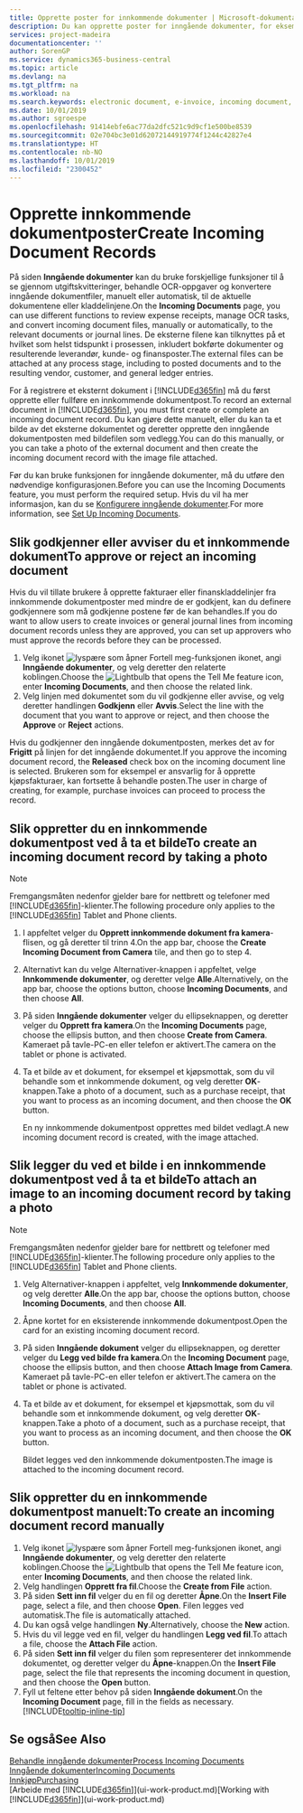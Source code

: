 ```yaml
---
title: Opprette poster for innkommende dokumenter | Microsoft-dokumentasjon
description: Du kan opprette poster for inngående dokumenter, for eksempel e-fakturaer, og behandle OCR-oppgaver, e-handel og dokumentutveksling.
services: project-madeira
documentationcenter: ''
author: SorenGP
ms.service: dynamics365-business-central
ms.topic: article
ms.devlang: na
ms.tgt_pltfrm: na
ms.workload: na
ms.search.keywords: electronic document, e-invoice, incoming document, OCR, ecommerce, document exchange, import invoice
ms.date: 10/01/2019
ms.author: sgroespe
ms.openlocfilehash: 91414ebfe6ac77da2dfc521c9d9cf1e500be8539
ms.sourcegitcommit: 02e704bc3e01d62072144919774f1244c42827e4
ms.translationtype: HT
ms.contentlocale: nb-NO
ms.lasthandoff: 10/01/2019
ms.locfileid: "2300452"
---
```

# <a name="create-incoming-document-records"></a><span data-ttu-id="dc8eb-103">Opprette innkommende dokumentposter</span><span class="sxs-lookup"><span data-stu-id="dc8eb-103">Create Incoming Document Records</span></span>
<span data-ttu-id="dc8eb-104">På siden **Inngående dokumenter** kan du bruke forskjellige funksjoner til å se gjennom utgiftskvitteringer, behandle OCR-oppgaver og konvertere inngående dokumentfiler, manuelt eller automatisk, til de aktuelle dokumentene eller kladdelinjene.</span><span class="sxs-lookup"><span data-stu-id="dc8eb-104">On the **Incoming Documents** page, you can use different functions to review expense receipts, manage OCR tasks, and convert incoming document files, manually or automatically, to the relevant documents or journal lines.</span></span> <span data-ttu-id="dc8eb-105">De eksterne filene kan tilknyttes på et hvilket som helst tidspunkt i prosessen, inkludert bokførte dokumenter og resulterende leverandør, kunde- og finansposter.</span><span class="sxs-lookup"><span data-stu-id="dc8eb-105">The external files can be attached at any process stage, including to posted documents and to the resulting vendor, customer, and general ledger entries.</span></span>

<span data-ttu-id="dc8eb-106">For å registrere et eksternt dokument i [!INCLUDE[d365fin](includes/d365fin_md.md)] må du først opprette eller fullføre en innkommende dokumentpost.</span><span class="sxs-lookup"><span data-stu-id="dc8eb-106">To record an external document in [!INCLUDE[d365fin](includes/d365fin_md.md)], you must first create or complete an incoming document record.</span></span> <span data-ttu-id="dc8eb-107">Du kan gjøre dette manuelt, eller du kan ta et bilde av det eksterne dokumentet og deretter opprette den inngående dokumentposten med bildefilen som vedlegg.</span><span class="sxs-lookup"><span data-stu-id="dc8eb-107">You can do this manually, or you can take a photo of the external document and then create the incoming document record with the image file attached.</span></span>

<span data-ttu-id="dc8eb-108">Før du kan bruke funksjonen for inngående dokumenter, må du utføre den nødvendige konfigurasjonen.</span><span class="sxs-lookup"><span data-stu-id="dc8eb-108">Before you can use the Incoming Documents feature, you must perform the required setup.</span></span> <span data-ttu-id="dc8eb-109">Hvis du vil ha mer informasjon, kan du se [Konfigurere inngående dokumenter](across-how-setup-income-documents.md).</span><span class="sxs-lookup"><span data-stu-id="dc8eb-109">For more information, see [Set Up Incoming Documents](across-how-setup-income-documents.md).</span></span>

## <a name="to-approve-or-reject-an-incoming-document"></a><span data-ttu-id="dc8eb-110">Slik godkjenner eller avviser du et innkommende dokument</span><span class="sxs-lookup"><span data-stu-id="dc8eb-110">To approve or reject an incoming document</span></span>
<span data-ttu-id="dc8eb-111">Hvis du vil tillate brukere å opprette fakturaer eller finanskladdelinjer fra innkommende dokumentposter med mindre de er godkjent, kan du definere godkjennere som må godkjenne postene før de kan behandles.</span><span class="sxs-lookup"><span data-stu-id="dc8eb-111">If you do want to allow users to create invoices or general journal lines from incoming document records unless they are approved, you can set up approvers who must approve the records before they can be processed.</span></span>

1. <span data-ttu-id="dc8eb-112">Velg ikonet ![lyspære som åpner Fortell meg-funksjonen](media/ui-search/search_small.png "Fortell hva du vil gjøre") ikonet, angi **Inngående dokumenter**, og velg deretter den relaterte koblingen.</span><span class="sxs-lookup"><span data-stu-id="dc8eb-112">Choose the ![Lightbulb that opens the Tell Me feature](media/ui-search/search_small.png "Tell me what you want to do") icon, enter **Incoming Documents**, and then choose the related link.</span></span>
2. <span data-ttu-id="dc8eb-113">Velg linjen med dokumentet som du vil godkjenne eller avvise, og velg deretter handlingen **Godkjenn** eller **Avvis**.</span><span class="sxs-lookup"><span data-stu-id="dc8eb-113">Select the line with the document that you want to approve or reject, and then choose the **Approve** or **Reject** actions.</span></span>

<span data-ttu-id="dc8eb-114">Hvis du godkjenner den inngående dokumentposten, merkes det av for **Frigitt** på linjen for det inngående dokumentet.</span><span class="sxs-lookup"><span data-stu-id="dc8eb-114">If you approve the incoming document record, the **Released** check box on the incoming document line is selected.</span></span> <span data-ttu-id="dc8eb-115">Brukeren som for eksempel er ansvarlig for å opprette kjøpsfakturaer, kan fortsette å behandle posten.</span><span class="sxs-lookup"><span data-stu-id="dc8eb-115">The user in charge of creating, for example, purchase invoices can proceed to process the record.</span></span>

## <a name="to-create-an-incoming-document-record-by-taking-a-photo"></a><span data-ttu-id="dc8eb-116">Slik oppretter du en innkommende dokumentpost ved å ta et bilde</span><span class="sxs-lookup"><span data-stu-id="dc8eb-116">To create an incoming document record by taking a photo</span></span>
> [!NOTE]  
>   <span data-ttu-id="dc8eb-117">Fremgangsmåten nedenfor gjelder bare for nettbrett og telefoner med [!INCLUDE[d365fin](includes/d365fin_md.md)]-klienter.</span><span class="sxs-lookup"><span data-stu-id="dc8eb-117">The following procedure only applies to the [!INCLUDE[d365fin](includes/d365fin_md.md)] Tablet and Phone clients.</span></span>

1. <span data-ttu-id="dc8eb-118">I appfeltet velger du **Opprett innkommende dokument fra kamera**-flisen, og gå deretter til trinn 4.</span><span class="sxs-lookup"><span data-stu-id="dc8eb-118">On the app bar, choose the **Create Incoming Document from Camera** tile, and then go to step 4.</span></span>
2. <span data-ttu-id="dc8eb-119">Alternativt kan du velge Alternativer-knappen i appfeltet, velge **Innkommende dokumenter**, og deretter velge **Alle**.</span><span class="sxs-lookup"><span data-stu-id="dc8eb-119">Alternatively, on the app bar, choose the options button, choose **Incoming Documents**, and then choose **All**.</span></span>
3. <span data-ttu-id="dc8eb-120">På siden **Inngående dokumenter** velger du ellipseknappen, og deretter velger du **Opprett fra kamera**.</span><span class="sxs-lookup"><span data-stu-id="dc8eb-120">On the **Incoming Documents** page, choose the ellipsis button, and then choose **Create from Camera**.</span></span> <span data-ttu-id="dc8eb-121">Kameraet på tavle-PC-en eller telefon er aktivert.</span><span class="sxs-lookup"><span data-stu-id="dc8eb-121">The camera on the tablet or phone is activated.</span></span>
4. <span data-ttu-id="dc8eb-122">Ta et bilde av et dokument, for eksempel et kjøpsmottak, som du vil behandle som et innkommende dokument, og velg deretter **OK**-knappen.</span><span class="sxs-lookup"><span data-stu-id="dc8eb-122">Take a photo of a document, such as a purchase receipt, that you want to process as an incoming document, and then choose the **OK** button.</span></span>

    <span data-ttu-id="dc8eb-123">En ny innkommende dokumentpost opprettes med bildet vedlagt.</span><span class="sxs-lookup"><span data-stu-id="dc8eb-123">A new incoming document record is created, with the image attached.</span></span>

## <a name="to-attach-an-image-to-an-incoming-document-record-by-taking-a-photo"></a><span data-ttu-id="dc8eb-124">Slik legger du ved et bilde i en innkommende dokumentpost ved å ta et bilde</span><span class="sxs-lookup"><span data-stu-id="dc8eb-124">To attach an image to an incoming document record by taking a photo</span></span>
> [!NOTE]  
>   <span data-ttu-id="dc8eb-125">Fremgangsmåten nedenfor gjelder bare for nettbrett og telefoner med [!INCLUDE[d365fin](includes/d365fin_md.md)]-klienter.</span><span class="sxs-lookup"><span data-stu-id="dc8eb-125">The following procedure only applies to the [!INCLUDE[d365fin](includes/d365fin_md.md)] Tablet and Phone clients.</span></span>

1. <span data-ttu-id="dc8eb-126">Velg Alternativer-knappen i appfeltet, velg **Innkommende dokumenter**, og velg deretter **Alle**.</span><span class="sxs-lookup"><span data-stu-id="dc8eb-126">On the app bar, choose the options button, choose **Incoming Documents**, and then choose **All**.</span></span>
2. <span data-ttu-id="dc8eb-127">Åpne kortet for en eksisterende innkommende dokumentpost.</span><span class="sxs-lookup"><span data-stu-id="dc8eb-127">Open the card for an existing incoming document record.</span></span>
3. <span data-ttu-id="dc8eb-128">På siden **Inngående dokument** velger du ellipseknappen, og deretter velger du **Legg ved bilde fra kamera**.</span><span class="sxs-lookup"><span data-stu-id="dc8eb-128">On the **Incoming Document** page, choose the ellipsis button, and then choose **Attach Image from Camera**.</span></span> <span data-ttu-id="dc8eb-129">Kameraet på tavle-PC-en eller telefon er aktivert.</span><span class="sxs-lookup"><span data-stu-id="dc8eb-129">The camera on the tablet or phone is activated.</span></span>
4. <span data-ttu-id="dc8eb-130">Ta et bilde av et dokument, for eksempel et kjøpsmottak, som du vil behandle som et innkommende dokument, og velg deretter **OK**-knappen.</span><span class="sxs-lookup"><span data-stu-id="dc8eb-130">Take a photo of a document, such as a purchase receipt, that you want to process as an incoming document, and then choose the **OK** button.</span></span>

    <span data-ttu-id="dc8eb-131">Bildet legges ved den innkommende dokumentposten.</span><span class="sxs-lookup"><span data-stu-id="dc8eb-131">The image is attached to the incoming document record.</span></span>

## <a name="to-create-an-incoming-document-record-manually"></a><span data-ttu-id="dc8eb-132">Slik oppretter du en innkommende dokumentpost manuelt:</span><span class="sxs-lookup"><span data-stu-id="dc8eb-132">To create an incoming document record manually</span></span>
1. <span data-ttu-id="dc8eb-133">Velg ikonet ![lyspære som åpner Fortell meg-funksjonen](media/ui-search/search_small.png "Fortell hva du vil gjøre") ikonet, angi **Inngående dokumenter**, og velg deretter den relaterte koblingen.</span><span class="sxs-lookup"><span data-stu-id="dc8eb-133">Choose the ![Lightbulb that opens the Tell Me feature](media/ui-search/search_small.png "Tell me what you want to do") icon, enter **Incoming Documents**, and then choose the related link.</span></span>
2. <span data-ttu-id="dc8eb-134">Velg handlingen **Opprett fra fil**.</span><span class="sxs-lookup"><span data-stu-id="dc8eb-134">Choose the **Create from File** action.</span></span>  
3. <span data-ttu-id="dc8eb-135">På siden **Sett inn fil** velger du en fil og deretter **Åpne**.</span><span class="sxs-lookup"><span data-stu-id="dc8eb-135">On the **Insert File** page, select a file, and then choose **Open**.</span></span> <span data-ttu-id="dc8eb-136">Filen legges ved automatisk.</span><span class="sxs-lookup"><span data-stu-id="dc8eb-136">The file is automatically attached.</span></span>
4. <span data-ttu-id="dc8eb-137">Du kan også velge handlingen **Ny**.</span><span class="sxs-lookup"><span data-stu-id="dc8eb-137">Alternatively, choose the **New** action.</span></span>
5. <span data-ttu-id="dc8eb-138">Hvis du vil legge ved en fil, velger du handlingen **Legg ved fil**.</span><span class="sxs-lookup"><span data-stu-id="dc8eb-138">To attach a file, choose the **Attach File** action.</span></span>
6. <span data-ttu-id="dc8eb-139">På siden **Sett inn fil** velger du filen som representerer det innkommende dokumentet, og deretter velger du **Åpne**-knappen.</span><span class="sxs-lookup"><span data-stu-id="dc8eb-139">On the **Insert File** page, select the file that represents the incoming document in question, and then choose the **Open** button.</span></span>
7. <span data-ttu-id="dc8eb-140">Fyll ut feltene etter behov på siden **Inngående dokument**.</span><span class="sxs-lookup"><span data-stu-id="dc8eb-140">On the **Incoming Document** page, fill in the fields as necessary.</span></span> [!INCLUDE[tooltip-inline-tip](includes/tooltip-inline-tip_md.md)]

## <a name="see-also"></a><span data-ttu-id="dc8eb-141">Se også</span><span class="sxs-lookup"><span data-stu-id="dc8eb-141">See Also</span></span>
[<span data-ttu-id="dc8eb-142">Behandle inngående dokumenter</span><span class="sxs-lookup"><span data-stu-id="dc8eb-142">Process Incoming Documents</span></span>](across-process-income-documents.md)  
[<span data-ttu-id="dc8eb-143">Inngående dokumenter</span><span class="sxs-lookup"><span data-stu-id="dc8eb-143">Incoming Documents</span></span>](across-income-documents.md)  
[<span data-ttu-id="dc8eb-144">Innkjøp</span><span class="sxs-lookup"><span data-stu-id="dc8eb-144">Purchasing</span></span>](purchasing-manage-purchasing.md)  
<span data-ttu-id="dc8eb-145">[Arbeide med [!INCLUDE[d365fin](includes/d365fin_md.md)]](ui-work-product.md)</span><span class="sxs-lookup"><span data-stu-id="dc8eb-145">[Working with [!INCLUDE[d365fin](includes/d365fin_md.md)]](ui-work-product.md)</span></span>
